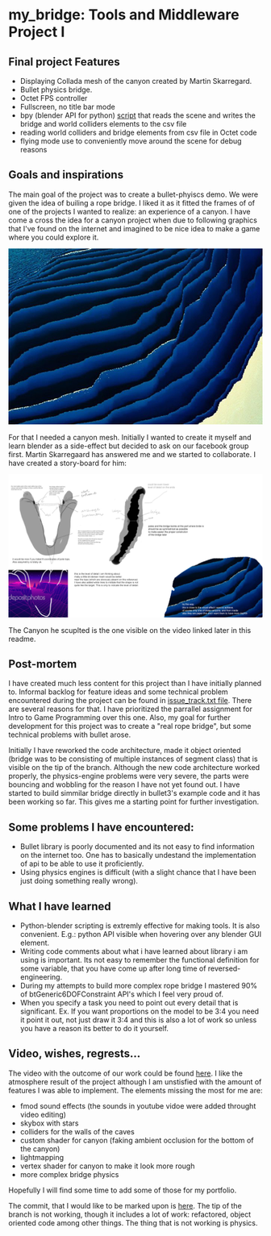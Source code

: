 # my_bridge: Tools and Middleware Project I

## Final project Features
* Displaying Collada mesh of the canyon created by Martin Skarregard.
* Bullet physics bridge.
* Octet FPS controller
* Fullscreen, no title bar mode
* bpy (blender API for python) [script](https://github.com/witold-gawlowski/octet/blob/Tools_and_Middleware_1/octet/assets/projects/my_bridge/scripts/box_tracker.py) that reads the scene and writes the bridge and world colliders elements to the csv file
* reading world colliders and bridge elements from csv file in Octet code
* flying mode use to conveniently move around the scene for debug reasons

## Goals and inspirations 

The main goal of the project was to create a bullet-phyiscs demo. We were given the idea of builing a rope bridge. I liked it as it fitted the frames of of one of the projects I wanted to realize: an experience of a canyon. I have come a cross the idea for a canyon project when due to following graphics that I've found on the internet and imagined to be nice idea to make a game where you could explore it. 

![inspirtation](https://github.com/witold-gawlowski/octet/blob/Tools_and_Middleware_1/octet/src/projects/my_bridge/Concept/14446003_1212966025441859_1981789854985566161_n.jpg) 

For that I needed a canyon mesh. Initially I wanted to create it myself and learn blender as a side-effect but decided to ask on our facebook group first. Martin Skarregaard has answered me and we started to collaborate. I have created a story-board for him: 

![](https://github.com/witold-gawlowski/octet/blob/Tools_and_Middleware_1/octet/src/projects/my_bridge/Concept/canyon%20mesh%20specification.jpg)

The Canyon he scuplted is the one visible on the video linked later in this readme. 

## Post-mortem
 
I have created much less content for this project than I have initially planned to. Informal backlog for feature ideas and some technical problem encountered during the project can be found in [issue_track.txt file](https://github.com/witold-gawlowski/octet/blob/Tools_and_Middleware_1/octet/src/projects/my_bridge/Concept/issue_tracker.txt). There are several reasons for that. I have prioritized  the parrallel assignment for Intro to Game Programming over this one. Also, my goal for further development for this project was to create a "real rope bridge", but some technical problems with bullet arose. 

Initially I have reworked the code architecture, made it object oriented (bridge was to be consisting of multiple instances of segment class) that is visible on the tip of the branch. 
Although the new code architecture worked properly, the physics-engine problems were very severe, the parts were bouncing and wobbling for the reason I have not yet found out. I have started to build simmilar bridge directly in bullet3's example code and it has been working so far. This gives me a starting point for further investigation. 

## Some problems I have encountered:
* Bullet library is poorly documented and its not easy to find information on the internet too. One has to basically undestand the implementation of api to be able to use it proficiently.
* Using physics engines is difficult (with a slight chance that I have been just doing something really wrong).

## What I have learned
* Python-blender scripting is extremly effective for making tools. It is also convenient. E.g.: python API visible when hovering over any blender GUI element. 
* Writing code comments about what i have learned about library i am using is important. Its not easy to remember the functional definition for some variable, that you have come up after long time of reversed-engineering.
* During my attempts to build more complex rope bridge I mastered 90% of btGeneric6DOFConstraint API's which I feel very proud of. 
* When you specify a task you need to point out every detail that is significant. Ex. If you want proportions on the model to be 3:4 you need it point it out, not just draw it 3:4 and this is also a lot of work so unless you have a reason its better to do it yourself. 

## Video, wishes, regrests...
The video with the outcome of our work could be found [here](https://www.youtube.com/watch?v=uHrpnjAkioI). I like the atmosphere result of the project although I am unstisfied with the amount of features I was able to implement. The elements missing the most for me are:
* fmod sound effects (the sounds in youtube vidoe were added throught video editing)
* skybox with stars
* colliders for the walls of the caves
* custom shader for canyon (faking ambient occlusion for the bottom of the canyon)
* lightmapping 
* vertex shader for canyon to make it look more rough
* more complex bridge physics

Hopefully I will find some time to add some of those for my portfolio. 

The commit, that I would like to be marked upon is [here](https://github.com/witold-gawlowski/octet/tree/e4f9d0dff4dcd4b0e8cb072813f0d4e0aed31ad5).
The tip of the branch is not working, though it includes a lot of work: refactored, object oriented code among other things. The thing that is not working is physics.

